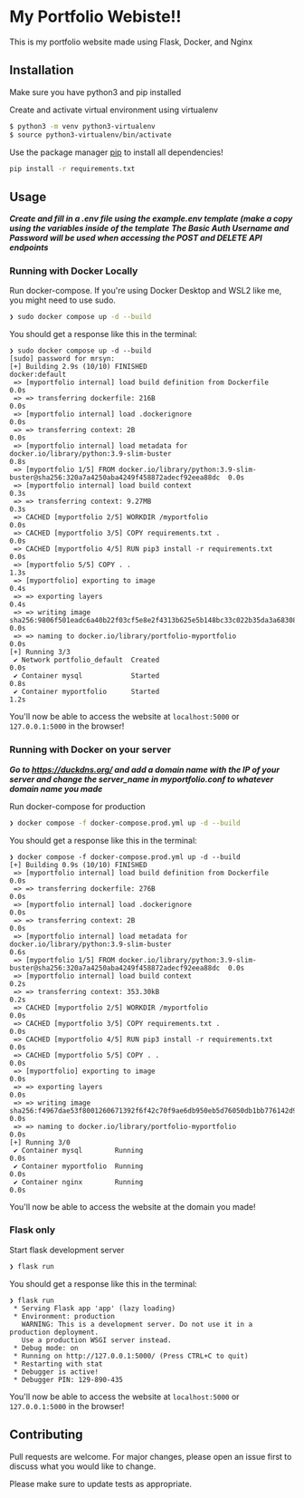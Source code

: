 # My Portfolio Webiste!!

This is my portfolio website made using Flask, Docker, and Nginx

## Installation

Make sure you have python3 and pip installed

Create and activate virtual environment using virtualenv
```bash
$ python3 -m venv python3-virtualenv
$ source python3-virtualenv/bin/activate
```

Use the package manager [pip](https://pip.pypa.io/en/stable/) to install all dependencies!

```bash
pip install -r requirements.txt
```

## Usage

***Create and fill in a .env file using the example.env template (make a copy using the variables inside of the template***
***The Basic Auth Username and Password will be used when accessing the POST and DELETE API endpoints***

### Running with Docker Locally

Run docker-compose. If you're using Docker Desktop and WSL2 like me, you might need to use sudo.
```bash
❯ sudo docker compose up -d --build
```

You should get a response like this in the terminal:
```
❯ sudo docker compose up -d --build
[sudo] password for mrsyn:
[+] Building 2.9s (10/10) FINISHED                                                                       docker:default
 => [myportfolio internal] load build definition from Dockerfile                                                   0.0s
 => => transferring dockerfile: 216B                                                                               0.0s
 => [myportfolio internal] load .dockerignore                                                                      0.0s
 => => transferring context: 2B                                                                                    0.0s
 => [myportfolio internal] load metadata for docker.io/library/python:3.9-slim-buster                              0.8s
 => [myportfolio 1/5] FROM docker.io/library/python:3.9-slim-buster@sha256:320a7a4250aba4249f458872adecf92eea88dc  0.0s
 => [myportfolio internal] load build context                                                                      0.3s
 => => transferring context: 9.27MB                                                                                0.3s
 => CACHED [myportfolio 2/5] WORKDIR /myportfolio                                                                  0.0s
 => CACHED [myportfolio 3/5] COPY requirements.txt .                                                               0.0s
 => CACHED [myportfolio 4/5] RUN pip3 install -r requirements.txt                                                  0.0s
 => [myportfolio 5/5] COPY . .                                                                                     1.3s
 => [myportfolio] exporting to image                                                                               0.4s
 => => exporting layers                                                                                            0.4s
 => => writing image sha256:9806f501eadc6a40b22f03cf5e8e2f4313b625e5b148bc33c022b35da3a68308                       0.0s
 => => naming to docker.io/library/portfolio-myportfolio                                                           0.0s
[+] Running 3/3
 ✔ Network portfolio_default  Created                                                                              0.0s
 ✔ Container mysql            Started                                                                              0.8s
 ✔ Container myportfolio      Started                                                                              1.2s
```

You'll now be able to access the website at `localhost:5000` or `127.0.0.1:5000` in the browser! 

### Running with Docker on your server

***Go to https://duckdns.org/ and add a domain name with the IP of your server and change the server_name in myportfolio.conf to whatever domain name you made***

Run docker-compose for production
```bash
❯ docker compose -f docker-compose.prod.yml up -d --build
```

You should get a response like this in the terminal:
```
❯ docker compose -f docker-compose.prod.yml up -d --build
[+] Building 0.9s (10/10) FINISHED
 => [myportfolio internal] load build definition from Dockerfile                                                   0.0s
 => => transferring dockerfile: 276B                                                                               0.0s
 => [myportfolio internal] load .dockerignore                                                                      0.0s
 => => transferring context: 2B                                                                                    0.0s
 => [myportfolio internal] load metadata for docker.io/library/python:3.9-slim-buster                              0.6s
 => [myportfolio 1/5] FROM docker.io/library/python:3.9-slim-buster@sha256:320a7a4250aba4249f458872adecf92eea88dc  0.0s
 => [myportfolio internal] load build context                                                                      0.2s
 => => transferring context: 353.30kB                                                                              0.2s
 => CACHED [myportfolio 2/5] WORKDIR /myportfolio                                                                  0.0s
 => CACHED [myportfolio 3/5] COPY requirements.txt .                                                               0.0s
 => CACHED [myportfolio 4/5] RUN pip3 install -r requirements.txt                                                  0.0s
 => CACHED [myportfolio 5/5] COPY . .                                                                              0.0s
 => [myportfolio] exporting to image                                                                               0.0s
 => => exporting layers                                                                                            0.0s
 => => writing image sha256:f4967dae53f8001260671392f6f42c70f9ae6db950eb5d76050db1bb776142d9                       0.0s
 => => naming to docker.io/library/portfolio-myportfolio                                                           0.0s
[+] Running 3/0
 ✔ Container mysql        Running                                                                                  0.0s
 ✔ Container myportfolio  Running                                                                                  0.0s
 ✔ Container nginx        Running                                                                                  0.0s
```

You'll now be able to access the website at the domain you made! 

### Flask only

Start flask development server
```bash
❯ flask run
```

You should get a response like this in the terminal:
```
❯ flask run
 * Serving Flask app 'app' (lazy loading)
 * Environment: production
   WARNING: This is a development server. Do not use it in a production deployment.
   Use a production WSGI server instead.
 * Debug mode: on
 * Running on http://127.0.0.1:5000/ (Press CTRL+C to quit)
 * Restarting with stat
 * Debugger is active!
 * Debugger PIN: 129-890-435
```

You'll now be able to access the website at `localhost:5000` or `127.0.0.1:5000` in the browser! 



## Contributing

Pull requests are welcome. For major changes, please open an issue first to discuss what you would like to change.

Please make sure to update tests as appropriate.
